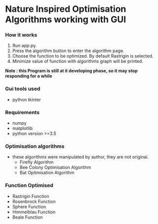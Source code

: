 # Nature Inspired Optimisation Algorithms working with GUI


### How it works
1. Run app.py.
2. Press the algorithm button to enter the algorithm page.
3. Choose the function to be optimized. By default Rastrigin is selected.
4. Minimize value of function with algorithms graph will be printed.

__Note : this Program is still at it developing phase, so it may stop responding for a while__

### Gui tools used
* python tkinter

### Requirements
* numpy
* matplotlib
* python version >=3.5

### Optimisation algorithms
* these algorithms were manipulated by author, they are not original.
  * Firefly Algorithm
  * Bee Colony Optimisation Algorithm
  * Bat Opitmisation Algorithm


### Function Optimised
* Rastrigin Function
* Rosenbrock Function
* Sphere Function
* Himmelblau Function
* Beale Function
